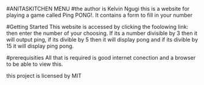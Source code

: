 #ANITASKITCHEN MENU
#the author is Kelvin Ngugi
this is a website for playing a game called Ping PONG!. It contains a form to fill in your number

#Getting Started
This website is accessed by clicking the foolowing link: 
then enter the number of your choosing. If its a number divisible by 3 then it will output ping, if its divible by 5 then it will display pong and if its divible by 15 it will display ping pong.

#prerequisities
All that is required is good internet conection and a browser to be able to view this.

this project is licensed by MIT

